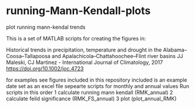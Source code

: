 # running-Mann-Kendall-plots
plot running mann-kendal trends

This is a set of MATLAB scripts for creating the figures in:

Historical trends in precipitation, temperature and drought in the Alabama–Coosa–Tallapoosa and Apalachicola–Chattahoochee–Flint river basins
JJ Maleski, CJ Martinez - International Journal of Climatology, 2017
https://doi.org/10.1002/joc.4723

for examples see figures included in this repository
included is an example date set as an excel file
sepearte scripts for monthly and annual values
Run scripts in this order
1 calculate running mann kendall (RMK_annual)
2 calculate feild significance (RMK_FS_annual)
3 plot (plot_annual_RMK)
